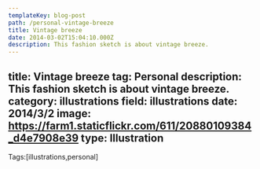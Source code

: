 ```yaml
---
templateKey: blog-post
path: /personal-vintage-breeze
title: Vintage breeze
date: 2014-03-02T15:04:10.000Z
description: This fashion sketch is about vintage breeze.
---
```


title: Vintage breeze
tag: Personal
description: This fashion sketch is about vintage breeze.
category: illustrations
field: illustrations
date: 2014/3/2
image: https://farm1.staticflickr.com/611/20880109384_d4e7908e39
type: Illustration
---

Tags:[illustrations,personal]